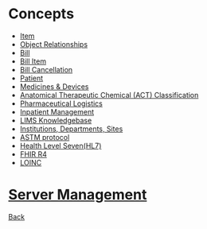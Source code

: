 # Concepts
* [Item](https://github.com/hmislk/hmis/wiki/Item)
* [Object Relationships](https://github.com/hmislk/hmis/wiki/Object-Relationships)
* [Bill](https://github.com/hmislk/hmis/wiki/Bill)
* [Bill Item](https://github.com/hmislk/hmis/wiki/Bill-Item)
* [Bill Cancellation](https://github.com/hmislk/hmis/wiki/Bill-Cancellation)
* [Patient](https://github.com/hmislk/hmis/wiki/Patient)
* [Medicines & Devices](https://github.com/hmislk/hmis/wiki/Medicines-&-Devices)
* [Anatomical Therapeutic Chemical (ACT) Classification ](https://github.com/hmislk/hmis/wiki/Anatomical-Theraputic-Chemical-(ACT)-Classification)
* [Pharmaceutical Logistics](https://github.com/hmislk/hmis/wiki/Pharmaceutical-Logistics)
* [Inpatient Management](https://github.com/hmislk/hmis/wiki/Inpatient-Management)
* [LIMS Knowledgebase](https://github.com/hmislk/hmis/wiki/LIMS-Knowledgebase)
* [Institutions, Departments, Sites](https://github.com/hmislk/hmis/wiki/Institutions,-Departments-and-Sites)
* [ASTM protocol](https://github.com/hmislk/hmis/wiki/ASTM-Protocol-(ASTM-E1394-ASTM-E1381))
* [Health Level Seven(HL7)](https://github.com/hmislk/hmis/wiki/Health-Level-Seven(HL7))
* [FHIR R4](https://github.com/hmislk/hmis/wiki/FHIR-R4)
* [LOINC](https://github.com/hmislk/hmis/wiki/LOINC)

# [Server Management](https://github.com/hmislk/hmis/wiki/Server-Management)











[Back](https://github.com/hmislk/hmis/wiki)